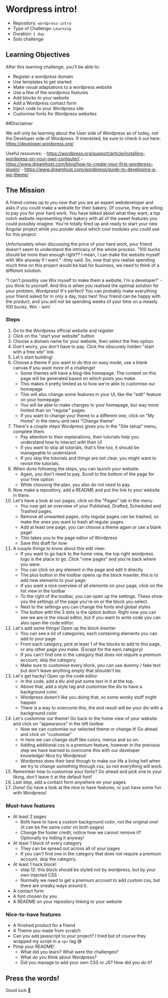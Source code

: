 # Wordpress intro!

- Repository: `wordpress-intro`
- Type of Challenge: `Learning`
- Duration: `1 day`
- Solo challenge

## Learning Objectives 
After this learning challenge, you'll be able to:
- Register a wordpress domain
- Use templates to get started
- Make visual adaptations to a wordpress website
- Use a few of the wordpress features
- Add blocks to your website
- Add a Wordpress contact form
- Inject code to your Wordpress site
- Customise fonts for Wordpress websites

##Disclaimer

We will only be learning about the User side of Wordpress as of today, not the Developer side of Wordpress. If interested, be sure to check it out here: https://developer.wordpress.org/

Useful resources:
    - https://wordpress.org/support/article/installing-wordpress-on-your-own-computer/
    - https://www.dreamhost.com/blog/how-to-create-your-first-wordpress-plugin/
    - https://www.dreamhost.com/wordpress/guide-to-developing-a-wp-theme/

## The Mission
A friend comes up to you now that you are an expert webdeveloper and asks if you could make a website for their bakery. Of course, they are willing to pay you for your hard work. You have talked about what they want, a top notch website representing their bakery with all of the sweet features you could possibly imagine. You're totally fired up and ready to start your new Angular project while you ponder about which cool modules you could use for this project.

Unfortunately when discussing the price of your hard work, your friend doesn't seem to understand the intricacy of the whole process. "100 bucks should be more than enough right?? I mean, I can make the website myself with Wix anyway if I want." -they said. So, now that you realise spending much time on this project would be bad for business, we need to think of a different solution.

"I can't possibly use Wix myself to make them a website, I'm a developer!" -you think to yourself. And this is when you realised the optimal solution for your problem, Wordpress! It's perfect! You can probably make everything your friend asked for in only a day, tops two! Your friend can be happy with the product, and you will not be spending weeks of your time on a measly 100 bucks. Win - win!


### Steps
1. Go to the Wordpress official website and register
2. Click on the "start your website" button
3. Choose a domain name for your website, then select the free option.
4. Don't worry, you don't have to pay. Click the obscurely hidden "start with a free site" link.
5. Let's start building!
6. Choose a theme if you want to do this on easy mode, use a blank canvas if you want more of a challenge!
    - Some themes will have a blog-like homepage. The content on this page will be generated based on which posts you make.
    - This makes it pretty limited as to how we're able to customise our homepage
    - This will also change some features in your UI, like the "edit" feature on your homepage.
    - You will be able to make changes to your homepage, but way more limited than on "regular" pages.
    - If you want to change your theme to a different one, click on "My Home" in the menu and next "Change theme"
7. There's a couple steps Wordpress gives you in the "Site setup" menu, complete them.
    - Pay attention to their explanations, their tutorials help you understand how to interact with their UI
    - If you want to skip all tutorials, that's fine too, it should be manageable to understand.
    - If you skip the tutorials and things are not clear, you might want to revisit the tutorials.
8. When done following the steps, you can launch your website.
    - Again, you don't need to pay. Scroll to the bottom of the page for your free option.
    - While choosing the plan, you also do not need to pay.
9. Now make a repository, add a README and put the link to your website in there.
9. Let's have a look at our pages, click on the "Pages" tab in the menu
    - You now get an overview of your Published, Drafted, Scheduled and Trashed pages.
    - Remove all unwanted pages, only regular pages can be trashed, so make the ones you want to trash all regular pages.
    - Add at least one page, you can choose a theme again or use a blank page!
    - This takes you to the page editor of Wordpress
    - Save this draft for now
10. A couple things to know about this edit view:
    - If you want to go back to the home view, the top right wordpress logo is the place to go. Click "view pages" and you're back where you were.
    - You can click on any element in the page and edit it directly
    - The plus button in the toolbar opens up the block inserter, this is to add new elements to your page.
    - If you want a nice overview of all elements on your page, click on the list view in the toolbar
    - To the right of the toolbar, you can open up the settings. These show you the settings of the page you're on or the block you select.
    - Next to the settings you can change the fonts and global styles
    - The button with the 3 dots is the option button. Right now you can see we are in the visual editor, but if you want to write code you can also open the code editor.
11. Let's add some things! Open up the block inserter
    - You can see a lot of categories, each containing elements you can add to your page
    - From each category, pick at least 1 of the blocks to add to this page, or any other page you make. (Except for the earn category)
    - If you can't find one in the category that does not require a premium account, skip the category.
    - Make sure to customise every block, you can use dummy / fake text but don't leave anything empty that shouldn't be.
12. Let's get hacky! Open up the code editor
    - In the code, add a div and put some text in it at the top.
    - Above that, add a style tag and customise the div to have a background color.
    - Wordpress doesn't like you doing that, so some wonky stuff might happen
    - There is a way to overcome this, the end result will be your div with a background color
13. Let's customise our theme! Go back to the home view of your website and click on "appearance" in the left toolbar
    - Now we can customise our selected theme or change it! Go ahead and click on "customise"
    - In here we can change stuff like colors, menus and so on.
    - Adding additional css is a premium feature, however in the previous step we have learned to overcome this with our developer knowledge! Nice try Wordpress!
    - Wordpress does their best though to make our life a living hell when we try to change something through css, so not everything will work.
14. Remember how to customise your fonts? Go ahead and pick one to your liking, don't leave it at the default font!
15. Last step, add a contact form anywhere on your pages.
16. Done! Go have a look at the nice to have features, or just have some fun with Wordpress!

### Must-have features

- At least 2 pages 
    - Both have to have a custom background color, not the original one! (it can be the same color on both pages)
    - Change the footer credit, notice how we cannot remove it? Optionally try hiding it anyway!
- At least 1 block of every category
    - They can be spread out across all of your pages
    - If you can't find one in the category that does not require a premium account, skip the category.
- At least 1 hack block!
    - step 12: this block should be styled not by wordpress, but by your own injected CSS
    - Normally we need to get a premium account to add custom css, but there are sneaky ways around it.
- A contact form
- A font chosen by you
- A README on your repository linking to your website


### Nice-to-have features

- A finished product for a friend
- A Theme you made from scratch
- Can you add javascript to your project? I tried but of course they wrapped my script in a `<p>` tag 😅
- Pimp your README!
    - What did you learn? What were the challenges?
    - What do you think about Wordpress?
    - Did you manage to add your own CSS or JS? How did you do it?


## Press the words!

Good luck 💖